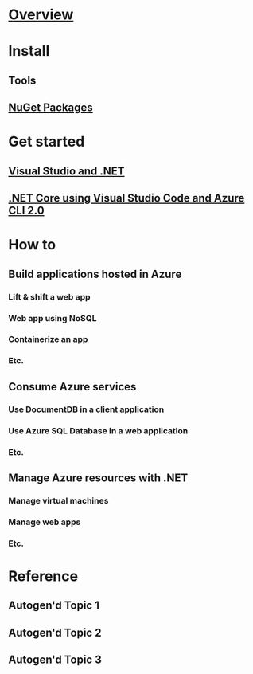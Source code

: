 # [Overview](index.md)

# Install
## Tools
## [NuGet Packages](packages.md)

# Get started
## [Visual Studio and .NET](get-started-net.md)
## [.NET Core using Visual Studio Code and Azure CLI 2.0](get-started-cli.md)

# How to

## Build applications hosted in Azure
### Lift & shift a web app
### Web app using NoSQL
### Containerize an app
### Etc.

## Consume Azure services
### Use DocumentDB in a client application
### Use Azure SQL Database in a web application
### Etc.

## Manage Azure resources with .NET
### Manage virtual machines
### Manage web apps
### Etc.

# Reference
## Autogen'd Topic 1
## Autogen'd Topic 2
## Autogen'd Topic 3
